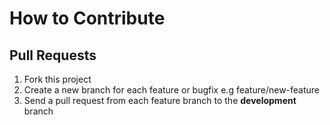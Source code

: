 # How to Contribute

## Pull Requests

1. Fork this project
2. Create a new branch for each feature or bugfix e.g feature/new-feature
3. Send a pull request from each feature branch to the **development** branch
